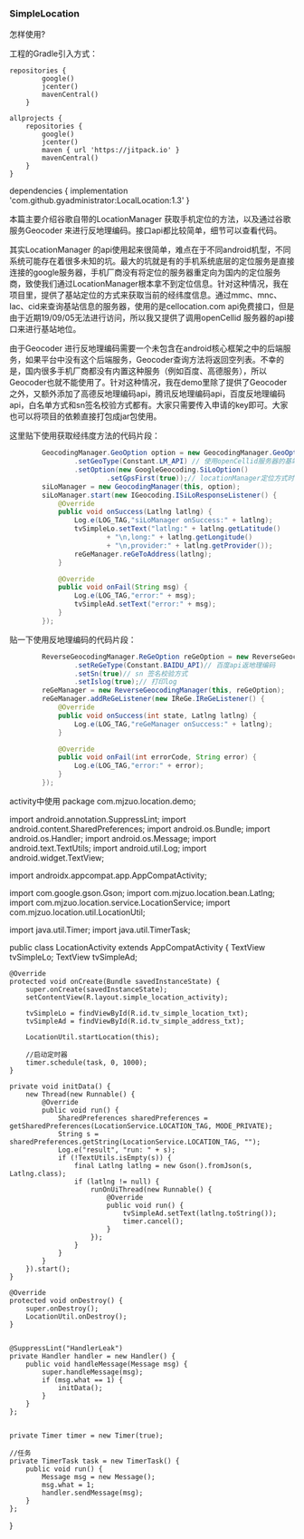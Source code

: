 ### SimpleLocation

怎样使用?

工程的Gradle引入方式：

    repositories {
            google()
            jcenter()
            mavenCentral()
        }

    allprojects {
        repositories {
            google()
            jcenter()
            maven { url 'https://jitpack.io' }
            mavenCentral()
        }
    }

  dependencies {
		implementation 'com.github.gyadministrator:LocalLocation:1.3'
	}

本篇主要介绍谷歌自带的LocationManager 获取手机定位的方法，以及通过谷歌服务Geocoder 来进行反地理编码。接口api都比较简单，细节可以查看代码。

其实LocationManager 的api使用起来很简单，难点在于不同android机型，不同系统可能存在着很多未知的坑。最大的坑就是有的手机系统底层的定位服务是直接连接的google服务器，手机厂商没有将定位的服务器重定向为国内的定位服务商，致使我们通过LocationManager根本拿不到定位信息。针对这种情况，我在项目里，提供了基站定位的方式来获取当前的经纬度信息。通过mmc、mnc、lac、cid来查询基站信息的服务器，使用的是cellocation.com api免费接口，但是由于近期19/09/05无法进行访问，所以我又提供了调用openCellid 服务器的api接口来进行基站地位。

由于Geocoder 进行反地理编码需要一个未包含在android核心框架之中的后端服务，如果平台中没有这个后端服务，Geocoder查询方法将返回空列表。不幸的是，国内很多手机厂商都没有内置这种服务（例如百度、高德服务），所以Geocoder也就不能使用了。针对这种情况，我在demo里除了提供了Geocoder 之外，又额外添加了高德反地理编码api，腾讯反地理编码api，百度反地理编码api，白名单方式和sn签名校验方式都有。大家只需要传入申请的key即可。大家也可以将项目的依赖直接打包成jar包使用。

这里贴下使用获取经纬度方法的代码片段：

```java
        GeocodingManager.GeoOption option = new GeocodingManager.GeoOption()
                .setGeoType(Constant.LM_API) // 使用openCellid服务器的基站地位
                .setOption(new GoogleGeocoding.SiLoOption()
                        .setGpsFirst(true));// locationManager定位方式时，gps优先
        siLoManager = new GeocodingManager(this, option);
        siLoManager.start(new IGeocoding.ISiLoResponseListener() {
            @Override
            public void onSuccess(Latlng latlng) {
                Log.e(LOG_TAG,"siLoManager onSuccess:" + latlng);
                tvSimpleLo.setText("latlng:" + latlng.getLatitude()
                        + "\n,long:" + latlng.getLongitude()
                        + "\n,provider:" + latlng.getProvider());
                reGeManager.reGeToAddress(latlng);
            }

            @Override
            public void onFail(String msg) {
                Log.e(LOG_TAG,"error:" + msg);
                tvSimpleAd.setText("error:" + msg);
            }
        });
```

贴一下使用反地理编码的代码片段：

```java
        ReverseGeocodingManager.ReGeOption reGeOption = new ReverseGeocodingManager.ReGeOption()
                .setReGeType(Constant.BAIDU_API)// 百度api返地理编码
                .setSn(true)// sn 签名校验方式
                .setIslog(true);// 打印log
        reGeManager = new ReverseGeocodingManager(this, reGeOption);
        reGeManager.addReGeListener(new IReGe.IReGeListener() {
            @Override
            public void onSuccess(int state, Latlng latlng) {
                Log.e(LOG_TAG,"reGeManager onSuccess:" + latlng);
            }

            @Override
            public void onFail(int errorCode, String error) {
                Log.e(LOG_TAG,"error:" + error);
            }
        });
```

activity中使用
package com.mjzuo.location.demo;

import android.annotation.SuppressLint;
import android.content.SharedPreferences;
import android.os.Bundle;
import android.os.Handler;
import android.os.Message;
import android.text.TextUtils;
import android.util.Log;
import android.widget.TextView;

import androidx.appcompat.app.AppCompatActivity;

import com.google.gson.Gson;
import com.mjzuo.location.bean.Latlng;
import com.mjzuo.location.service.LocationService;
import com.mjzuo.location.util.LocationUtil;

import java.util.Timer;
import java.util.TimerTask;

public class LocationActivity extends AppCompatActivity {
    TextView tvSimpleLo;
    TextView tvSimpleAd;

    @Override
    protected void onCreate(Bundle savedInstanceState) {
        super.onCreate(savedInstanceState);
        setContentView(R.layout.simple_location_activity);

        tvSimpleLo = findViewById(R.id.tv_simple_location_txt);
        tvSimpleAd = findViewById(R.id.tv_simple_address_txt);

        LocationUtil.startLocation(this);

        //启动定时器
        timer.schedule(task, 0, 1000);
    }

    private void initData() {
        new Thread(new Runnable() {
            @Override
            public void run() {
                SharedPreferences sharedPreferences = getSharedPreferences(LocationService.LOCATION_TAG, MODE_PRIVATE);
                String s = sharedPreferences.getString(LocationService.LOCATION_TAG, "");
                Log.e("result", "run: " + s);
                if (!TextUtils.isEmpty(s)) {
                    final Latlng latlng = new Gson().fromJson(s, Latlng.class);
                    if (latlng != null) {
                        runOnUiThread(new Runnable() {
                            @Override
                            public void run() {
                                tvSimpleAd.setText(latlng.toString());
                                timer.cancel();
                            }
                        });
                    }
                }
            }
        }).start();
    }

    @Override
    protected void onDestroy() {
        super.onDestroy();
        LocationUtil.onDestroy();
    }


    @SuppressLint("HandlerLeak")
    private Handler handler = new Handler() {
        public void handleMessage(Message msg) {
            super.handleMessage(msg);
            if (msg.what == 1) {
                initData();
            }
        }
    };


    private Timer timer = new Timer(true);

    //任务
    private TimerTask task = new TimerTask() {
        public void run() {
            Message msg = new Message();
            msg.what = 1;
            handler.sendMessage(msg);
        }
    };
}



